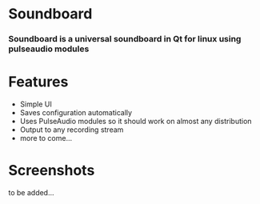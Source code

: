 # Soundboard
### Soundboard is a universal soundboard in Qt for linux using pulseaudio modules

# Features

- Simple UI
- Saves configuration automatically
- Uses PulseAudio modules so it should work on almost any distribution
- Output to any recording stream
- more to come...

# Screenshots
to be added...